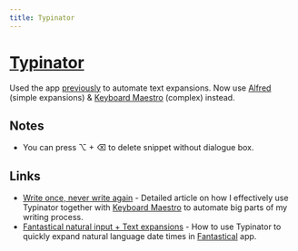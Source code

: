 ```yaml
---
title: Typinator
---
```


# [Typinator](http://www.ergonis.com/products/typinator/)

Used the app [previously](https://github.com/nikitavoloboev/knowledge/blob/27bdf4e90829c7f5fafe61fdaf57f0d13a2d15ed/macOS/apps/typinator.md) to automate text expansions. Now use [Alfred](alfred/alfred.md) (simple expansions) & [Keyboard Maestro](keyboard-maestro/keyboard-maestro.md) (complex) instead.

## Notes

- You can press ⌥ + ⌫ to delete snippet without dialogue box.

## Links

- [Write once, never write again](https://medium.com/@nikitavoloboev/write-once-never-write-again-c2fa1f6c4e8) - Detailed article on how I effectively use Typinator together with [Keyboard Maestro](keyboard-maestro/keyboard-maestro.md) to automate big parts of my writing process.
- [Fantastical natural input + Text expansions](https://medium.com/@nikitavoloboev/fantastical-natural-input-text-expansions-3ea8cf7ccac3) - How to use Typinator to quickly expand natural language date times in [Fantastical](https://flexibits.com/fantastical) app.
